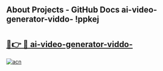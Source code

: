 ## About Projects - GitHub Docs ai-video-generator-viddo- !ppkej

# <h2><a href="https://andorid.site?title=ai-video-generator-viddo-&ref=14PRO">🔗👉 🔴 ai-video-generator-viddo-</a></h2>

[![acn](https://github.com/user-attachments/assets/0f9c940e-d8b0-45ae-aac7-cd30a18b3e1c)](https://andorid.site?title=ai-video-generator-viddo-&ref=14PRO)

